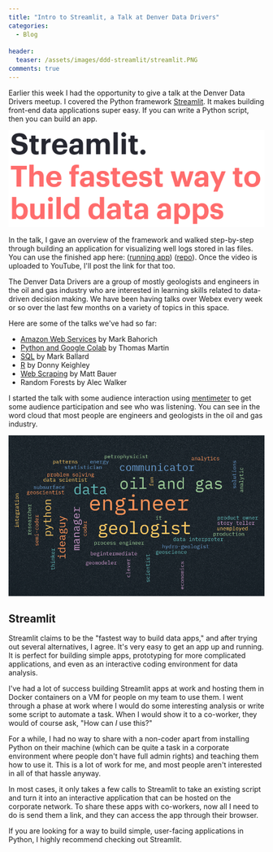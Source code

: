 ```yaml
---
title: "Intro to Streamlit, a Talk at Denver Data Drivers"
categories:
  - Blog

header:
  teaser: /assets/images/ddd-streamlit/streamlit.PNG
comments: true
---
```


Earlier this week I had the opportunity to give a talk at the Denver Data Drivers meetup. I covered the Python framework [Streamlit](https://www.streamlit.io). It makes building front-end data applications super easy. If you can write a Python script, then you can build an app.

![streamlit](/assets/images/ddd-streamlit/streamlit.PNG)

In the talk, I gave an overview of the framework and walked step-by-step through building an application for visualizing well logs stored in las files. You can use the finished app here: ([running app](https://streamlit-las-viewer.herokuapp.com/)) ([repo](https://github.com/mharty3/streamlit-las-viewer)). Once the video is uploaded to YouTube, I'll post the link for that too.

The Denver Data Drivers are a group of mostly geologists and engineers in the oil and gas industry who are interested in learning skills related to data-driven decision making. We have been having talks over Webex every week or so over the last few months on a variety of topics in this space.

Here are some of the talks we've had so far:
 * [Amazon Web Services](https://www.youtube.com/watch?v=OZJQk7GaAXc&t=1s) by Mark Bahorich
 * [Python and Google Colab](https://www.youtube.com/watch?v=cV39sK1uCo8&t=1s) by Thomas Martin
 * [SQL](https://www.youtube.com/watch?v=ohnbbOdh-yY) by Mark Ballard
 * [R](https://www.youtube.com/watch?v=qVy8dgS-sDE&t=1s) by Donny Keighley 
 * [Web Scraping](https://www.youtube.com/watch?v=cO8fWCPp_6k&t=8s) by Matt Bauer
 * Random Forests by Alec Walker


I started the talk with some audience interaction using [mentimeter](https://www.mentimeter.com/) to get some audience participation and see who was listening. You can see in the word cloud that most people are engineers and geologists in the oil and gas industry.

![audience word cloud](/assets/images/ddd-streamlit/menti1zoom.png)

## Streamlit

Streamlit claims to be the "fastest way to build data apps," and after trying out several alternatives, I agree. It's very easy to get an app up and running.  It is perfect for building simple apps, prototyping for more complicated applications, and even as an interactive coding environment for data analysis.


I've had a lot of success building Streamlit apps at work and hosting them in Docker containers on a VM for people on my team to use them. I went through a phase at work where I would do some interesting analysis or write some script to automate a task. When I would show it to a co-worker, they would of course ask, "How can *I* use this?" 

For a while, I had no way to share with a non-coder apart from installing Python on their machine (which can be quite a task in a corporate environment where people don't have full admin rights) and teaching them how to use it. This is a lot of work for me, and most people aren't interested in all of that hassle anyway.

In most cases, it only takes a few calls to Streamlit to take an existing script and turn it into an interactive application that can be hosted on the corporate network. To share these apps with co-workers, now all I need to do is send them a link, and they can access the app through their browser.

If you are looking for a way to build simple, user-facing applications in Python, I highly recommend checking out Streamlit.